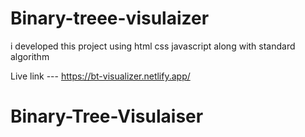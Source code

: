 # Binary-treee-visulaizer
i developed this project using html css javascript along with standard algorithm

Live link --- https://bt-visualizer.netlify.app/
# Binary-Tree-Visulaiser
